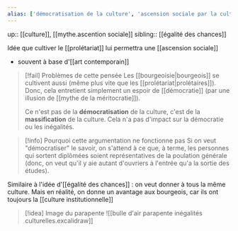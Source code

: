 ```yaml
---
alias: ['démocratisation de la culture', 'ascension sociale par la culture']
---
```

up:: [[culture]], [[mythe.ascention sociale]]
sibling:: [[égalité des chances]]

Idée que cultiver le [[prolétariat]] lui permettra une [[ascension sociale]]

 - souvent à base d'[[art contemporain]]


> [!fail] Problèmes de cette pensée
> Les [[bourgeoisie|bourgeois]] se cultivent aussi (même plus vite que les [[prolétariat|prolétaires]]).
> Donc, cela entretient simplement un espoir de [[démocratie]] (par une illusion de [[mythe de la méritocratie]]).
> 
> Ce n'est pas de la **démocratisation** de la culture, c'est de la **massification** de la culture. Cela n'a pas d'impact sur la démocratie ou les inégalités.


> [!info] Pourquoi cette argumentation ne fonctionne pas
> Si on veut "démocratiser" le savoir, on s'attend à ce que, à terme, les personnes qui sortent diplômées soient représentatives de la poulation générale (donc, on veut qu'il y aie autant d'ouvriers à l'entrée qu'a la sortie des études).
> 


Similaire à l'idée d'[[égalité des chances]] : on veut donner à tous la même culture. Mais en réalité, on donne un avantage aux bourgeois, car ils ont toujours la [[culture institutionnelle]]

> [!idea] Image du parapente
> ![[bulle d'air parapente inégalités culturelles.excalidraw]]